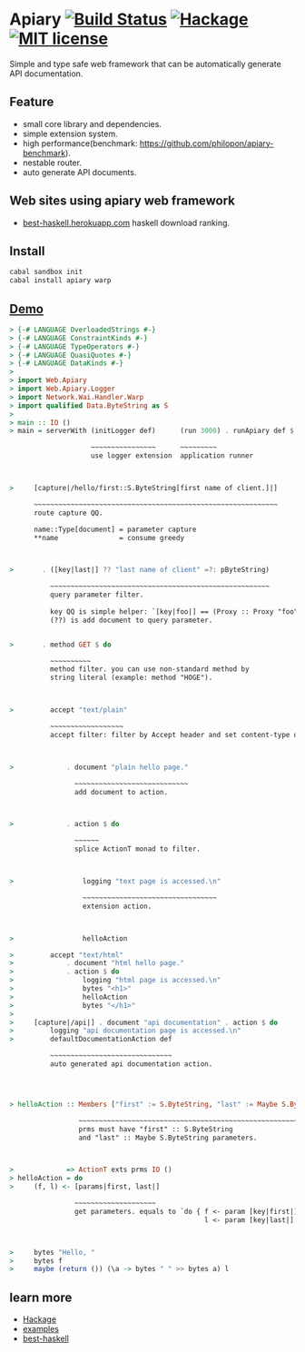 Apiary [![Build Status](https://travis-ci.org/philopon/apiary.svg?branch=master)](https://travis-ci.org/philopon/apiary) [![Hackage](http://img.shields.io/hackage/v/apiary.svg)](https://hackage.haskell.org/package/apiary) [![MIT license](http://img.shields.io/badge/license-MIT-blue.svg)](LICENSE)
===

Simple and type safe web framework that can be automatically generate API documentation. 

Feature
----
* small core library and dependencies.
* simple extension system.
* high performance(benchmark: https://github.com/philopon/apiary-benchmark).
* nestable router.
* auto generate API documents.

Web sites using apiary web framework
---
* [best-haskell.herokuapp.com](http://best-haskell.herokuapp.com) haskell download ranking.

Install
---
```bash
cabal sandbox init
cabal install apiary warp
```

[Demo](examples/readme.lhs)
---
```lhs
> {-# LANGUAGE OverloadedStrings #-}
> {-# LANGUAGE ConstraintKinds #-}
> {-# LANGUAGE TypeOperators #-}
> {-# LANGUAGE QuasiQuotes #-}
> {-# LANGUAGE DataKinds #-}
> 
> import Web.Apiary
> import Web.Apiary.Logger
> import Network.Wai.Handler.Warp
> import qualified Data.ByteString as S
> 
> main :: IO ()
> main = serverWith (initLogger def)      (run 3000) . runApiary def $ do

                    ~~~~~~~~~~~~~~~~      ~~~~~~~~~
                    use logger extension  application runner



>     [capture|/hello/first::S.ByteString[first name of client.]|]

      ~~~~~~~~~~~~~~~~~~~~~~~~~~~~~~~~~~~~~~~~~~~~~~~~~~~~~~~~~~~~
      route capture QQ.

      name::Type[document] = parameter capture
      **name               = consume greedy



>       . ([key|last|] ?? "last name of client" =?: pByteString)

          ~~~~~~~~~~~~~~~~~~~~~~~~~~~~~~~~~~~~~~~~~~~~~~~~~~~~~~
          query parameter filter.
      
          key QQ is simple helper: `[key|foo|] == (Proxy :: Proxy "foo")`.
          (??) is add document to query parameter.


>       . method GET $ do

          ~~~~~~~~~~
          method filter. you can use non-standard method by
          string literal (example: method "HOGE").



>         accept "text/plain"

          ~~~~~~~~~~~~~~~~~~
          accept filter: filter by Accept header and set content-type of response.



>             . document "plain hello page."

                ~~~~~~~~~~~~~~~~~~~~~~~~~~~~
                add document to action.



>             . action $ do

                ~~~~~~
                splice ActionT monad to filter.



>                 logging "text page is accessed.\n"

                  ~~~~~~~~~~~~~~~~~~~~~~~~~~~~~~~~~
                  extension action.



>                 helloAction

>         accept "text/html"
>             . document "html hello page."
>             . action $ do
>                 logging "html page is accessed.\n"
>                 bytes "<h1>"
>                 helloAction
>                 bytes "</h1>"
> 
>     [capture|/api|] . document "api documentation" . action $ do
>         logging "api documentation page is accessed.\n"
>         defaultDocumentationAction def

          ~~~~~~~~~~~~~~~~~~~~~~~~~~~~~~
          auto generated api documentation action.




> helloAction :: Members ["first" := S.ByteString, "last" := Maybe S.ByteString] prms

                 ~~~~~~~~~~~~~~~~~~~~~~~~~~~~~~~~~~~~~~~~~~~~~~~~~~~~~~~~~~~~~~
                 prms must have "first" :: S.ByteString
                 and "last" :: Maybe S.ByteString parameters.



>             => ActionT exts prms IO ()
> helloAction = do
>     (f, l) <- [params|first, last|]

                ~~~~~~~~~~~~~~~~~~~~
                get parameters. equals to `do { f <- param [key|first|];
                                                l <- param [key|last|] }`



>     bytes "Hello, "
>     bytes f
>     maybe (return ()) (\a -> bytes " " >> bytes a) l
```

learn more
---
* [Hackage](https://hackage.haskell.org/package/apiary)
* [examples](examples/)
* [best-haskell](https://github.com/philopon/best-haskell)
